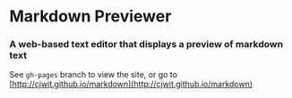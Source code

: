 # Markdown Previewer

### A web-based text editor that displays a preview of markdown text

See `gh-pages` branch to view the site, or go to [http://cjwit.github.io/markdown](http://cjwit.github.io/markdown)
